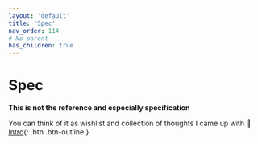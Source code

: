 ```yaml
---
layout: 'default'
title: 'Spec'
nav_order: 114
# No parent
has_children: true
---
```


# Spec

**This is not the reference and especially specification**

You can think of it as wishlist and collection of thoughts I came up with 🙂
[Intro](spec/intro.md){: .btn .btn-outline }